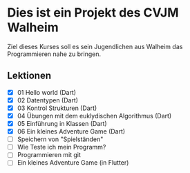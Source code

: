 # Dies ist ein Projekt des CVJM Walheim
Ziel dieses Kurses soll es sein Jugendlichen aus Walheim das Programmieren nahe zu bringen. 

## Lektionen
 * [x] 01 Hello world (Dart)
 * [x] 02 Datentypen (Dart)
 * [x] 03 Kontrol Strukturen (Dart)
 * [x] 04 Übungen mit dem euklydischen Algorithmus (Dart)
 * [x] 05 Einführung in Klassen (Dart)
 * [x] 06 Ein kleines Adventure Game (Dart)
 * [ ] Speichern von "Spielständen"
 * [ ] Wie Teste ich mein Programm?
 * [ ] Programmieren mit git
 * [ ] Ein kleines Adventure Game (in Flutter)
